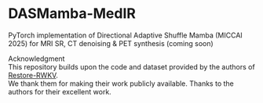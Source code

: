 # DASMamba-MedIR
PyTorch implementation of Directional Adaptive Shuffle Mamba (MICCAI 2025) for MRI SR, CT denoising &amp; PET synthesis (coming soon)



Acknowledgment  
This repository builds upon the code and dataset provided by the authors of [Restore-RWKV](https://github.com/Yaziwel/Restore-RWKV).  
We thank them for making their work publicly available. Thanks to the authors for their excellent work.
